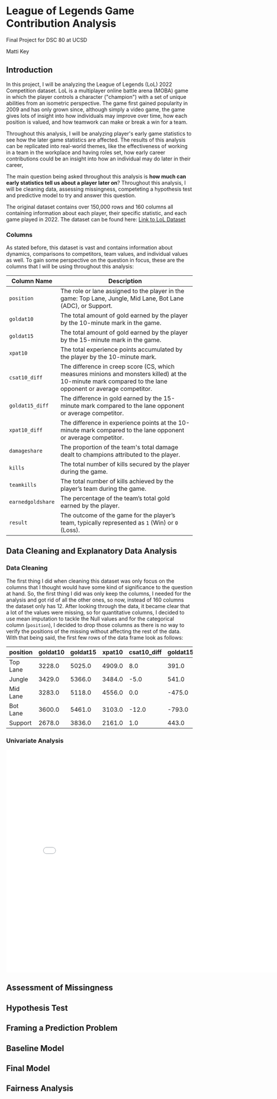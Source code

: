 # League of Legends Game Contribution Analysis
Final Project for DSC 80 at UCSD 

Matti Key

## Introduction 
In this project, I will be analyzing the League of Legends (LoL) 2022 Competition dataset. LoL is a multiplayer online battle arena (MOBA) game in which the player controls a character ("champion") with a set of unique abilities from an isometric perspective. The game first gained popularity in 2009 and has only grown since, although simply a video game, the game gives lots of insight into how individuals may improve over time, how each position is valued, and how teamwork can make or break a win for a team. 

Throughout this analysis, I will be analyzing player's early game statistics to see how the later game statistics are affected. The results of this analysis can be replicated into real-world themes, like the effectiveness of working in a team in the workplace and having roles set, how early career contributions could be an insight into how an individual may do later in their career, 

The main question being asked throughout this analysis is **how much can early statistics tell us about a player later on**? Throughout this analysis, I will be cleaning data, assessing missingness, competeting a hypothesis test and predictive model to try and answer this question. 

The original dataset contains over 150,000 rows and 160 columns all containing information about each player, their specific statistic, and each game played in 2022. The dataset can be found here: [Link to LoL Dataset](https://en.wikipedia.org/wiki/League_of_Legends) 

### Columns
As stated before, this dataset is vast and contains information about dynamics, comparisons to competitors, team values, and individual values as well. To gain some perspective on the question in focus, these are the columns that I will be using throughout this analysis:

| Column Name      | Description                                                                 |
|------------------|-----------------------------------------------------------------------------|
| `position`       | The role or lane assigned to the player in the game: Top Lane, Jungle, Mid Lane, Bot Lane (ADC), or Support. |
| `goldat10`       | The total amount of gold earned by the player by the 10-minute mark in the game. |
| `goldat15`       | The total amount of gold earned by the player by the 15-minute mark in the game. |
| `xpat10`         | The total experience points accumulated by the player by the 10-minute mark. |
| `csat10_diff`    | The difference in creep score (CS, which measures minions and monsters killed) at the 10-minute mark compared to the lane opponent or average competitor. |
| `goldat15_diff`  | The difference in gold earned by the 15-minute mark compared to the lane opponent or average competitor. |
| `xpat10_diff`    | The difference in experience points at the 10-minute mark compared to the lane opponent or average competitor. |
| `damageshare`    | The proportion of the team's total damage dealt to champions attributed to the player. |
| `kills`          | The total number of kills secured by the player during the game. |
| `teamkills`      | The total number of kills achieved by the player’s team during the game. |
| `earnedgoldshare`| The percentage of the team’s total gold earned by the player. |
| `result`         | The outcome of the game for the player’s team, typically represented as `1` (Win) or `0` (Loss). |


## Data Cleaning and Explanatory Data Analysis
### Data Cleaning
The first thing I did when cleaning this dataset was only focus on the columns that I thought would have some kind of significance to the question at hand. So, the first thing I did was only keep the columns, I needed for the analysis and got rid of all the other ones, so now, instead of 160 columns the dataset only has 12. After looking through the data, it became clear that a lot of the values were missing, so for quantitative columns, I decided to use mean imputation to tackle the Null values and for the categorical column (`position`), I decided to drop those columns as there is no way to verify the positions of the missing without affecting the rest of the data. With that being said, the first few rows of the data frame look as follows:

| position   | goldat10 | goldat15 | xpat10 | csat10_diff | goldat15_diff | xpat10_diff | damageshare | kills | teamkills | earnedgoldshare | result |
|------------|----------|----------|--------|-------------|---------------|-------------|-------------|-------|-----------|-----------------|--------|
| Top Lane   | 3228.0   | 5025.0   | 4909.0 | 8.0         | 391.0         | -44.0       | 0.28        | 2     | 9         | 0.25            | 0      |
| Jungle     | 3429.0   | 5366.0   | 3484.0 | -5.0        | 541.0         | 432.0       | 0.21        | 2     | 9         | 0.19            | 0      |
| Mid Lane   | 3283.0   | 5118.0   | 4556.0 | 0.0         | -475.0        | 71.0        | 0.25        | 2     | 9         | 0.21            | 0      |
| Bot Lane   | 3600.0   | 5461.0   | 3103.0 | -12.0       | -793.0        | 265.0       | 0.20        | 2     | 9         | 0.24            | 0      |
| Support    | 2678.0   | 3836.0   | 2161.0 | 1.0         | 443.0         | -587.0      | 0.06        | 1     | 9         | 0.10            | 0      |

### Univariate Analysis

<iframe src="graphs/goldat10.html" width="800" height="600" frameborder="0" ></iframe>


## Assessment of Missingness

## Hypothesis Test 

## Framing a Prediction Problem

## Baseline Model

## Final Model 

## Fairness Analysis
